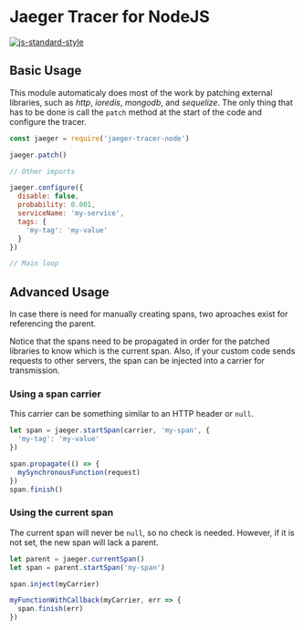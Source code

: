 # Jaeger Tracer for NodeJS
[![js-standard-style](https://cdn.rawgit.com/standard/standard/master/badge.svg)](http://standardjs.com)

## Basic Usage
This module automaticaly does most of the work by patching external libraries, such as _http_, _ioredis_, _mongodb_, and _sequelize_. The only thing that has to be done is call the `patch` method at the start of the code and configure the tracer.

```javascript
const jaeger = require('jaeger-tracer-node')

jaeger.patch()

// Other imports

jaeger.configure({
  disable: false,
  probability: 0.001,
  serviceName: 'my-service',
  tags: {
    'my-tag': 'my-value'
  }
})

// Main loop
```

## Advanced Usage
In case there is need for manually creating spans, two aproaches exist for referencing the parent.

Notice that the spans need to be propagated in order for the patched libraries to know which is the current span.
Also, if your custom code sends requests to other servers, the span can be injected into a carrier for transmission.

### Using a span carrier
This carrier can be something similar to an HTTP header or `null`.

```javascript
let span = jaeger.startSpan(carrier, 'my-span', {
  'my-tag': 'my-value'
})

span.propagate(() => {
  mySynchronousFunction(request)
})
span.finish()
```

### Using the current span
The current span will never be `null`, so no check is needed. However, if it is not set, the new span will lack a parent.

```javascript
let parent = jaeger.currentSpan()
let span = parent.startSpan('my-span')

span.inject(myCarrier)

myFunctionWithCallback(myCarrier, err => {
  span.finish(err)
})
```
